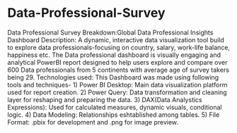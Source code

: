 # Data-Professional-Survey
Data Professional Survey Breakdown:Global Data Professional Insights Dashboard
Description: A dynamic, interactive data visualization tool build to explore data professionals-focusing on country, salary, work-life balance, happiness etc.
The Data professional dashboard is visually engaging and analytical PowerBI report designed to help users explore and compare over 600 Data professionals from 5 continents with average age of survey takers being 29.
Technologies used: This Dashboard was made using following tools and techniques-                                                                                      1) Power BI Desktop: Main data visualization platform used for report creation.                                                                                       2) Power Query: Data transformation and cleaning layer for reshaping and preparing the data.                                                                            3) DAX(Data Analystics Expressions): Used for calculated measures, dynamic visuals, conditional logic.                                                                 4) Data Modeling: Relationships eshtablished among tables.                                                                                                              5) File Format: .pbix for development and .png for image preview.
